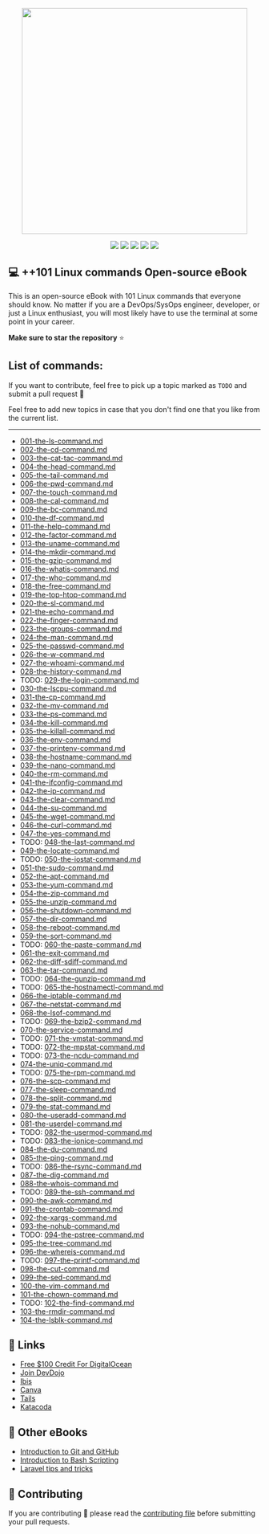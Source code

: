<p align="center"><img src="https://imgur.com/SJKJThl.png" height="450" width="auto"></p>

<div align="center">
    <p>
	    <a name="stars"><img src="https://img.shields.io/github/stars/bobbyiliev/101-linux-commands-ebook?style=for-the-badge"></a>
	    <a name="forks"><img src="https://img.shields.io/github/forks/bobbyiliev/101-linux-commands-ebook?logoColor=green&style=for-the-badge"></a>
	    <a name="contributions"><img src="https://img.shields.io/github/contributors/bobbyiliev/101-linux-commands-ebook?logoColor=green&style=for-the-badge"></a>
	    <a name="madeWith"><img src="https://img.shields.io/badge/Made%20with-Markdown-1f425f.svg?style=for-the-badge"></a>
	    <a name="license"><img src="https://img.shields.io/github/license/bobbyiliev/101-linux-commands-ebook?style=for-the-badge"></a>
    </p>
</div>

## 💻 ++101 Linux commands Open-source eBook

This is an open-source eBook with 101 Linux commands that everyone should know. No matter if you are a DevOps/SysOps engineer, developer, or just a Linux enthusiast, you will most likely have to use the terminal at some point in your career.

**Make sure to star the repository** ⭐

## List of commands:

If you want to contribute, feel free to pick up a topic marked as `TODO` and submit a pull request 🙌

Feel free to add new topics in case that you don't find one that you like from the current list.

---

* [001-the-ls-command.md](ebook/en/content/001-the-ls-command.md)
* [002-the-cd-command.md](ebook/en/content/002-the-cd-command.md)
* [003-the-cat-tac-command.md](ebook/en/content/003-the-cat-tac-command.md)
* [004-the-head-command.md](ebook/en/content/004-the-head-command.md)
* [005-the-tail-command.md](ebook/en/content/005-the-tail-command.md)
* [006-the-pwd-command.md](ebook/en/content/006-the-pwd-command.md)
* [007-the-touch-command.md](ebook/en/content/007-the-touch-command.md)
* [008-the-cal-command.md](ebook/en/content/008-the-cal-command.md)
* [009-the-bc-command.md](ebook/en/content/009-the-bc-command.md)
* [010-the-df-command.md](ebook/en/content/010-the-df-command.md)
* [011-the-help-command.md](ebook/en/content/011-the-help-command.md)
* [012-the-factor-command.md](ebook/en/content/012-the-factor-command.md)
* [013-the-uname-command.md](ebook/en/content/013-the-uname-command.md)
* [014-the-mkdir-command.md](ebook/en/content/014-the-mkdir-command.md)
* [015-the-gzip-command.md](ebook/en/content/015-the-gzip-command.md)
* [016-the-whatis-command.md](ebook/en/content/016-the-whatis-command.md)
* [017-the-who-command.md](ebook/en/content/017-the-who-command.md)
* [018-the-free-command.md](ebook/en/content/018-the-free-command.md)
* [019-the-top-htop-command.md](ebook/en/content/019-the-top-htop-command.md)
* [020-the-sl-command.md](ebook/en/content/020-the-sl-command.md)
* [021-the-echo-command.md](ebook/en/content/021-the-echo-command.md)
* [022-the-finger-command.md](ebook/en/content/022-the-finger-command.md)
* [023-the-groups-command.md](ebook/en/content/023-the-groups-command.md)
* [024-the-man-command.md](ebook/en/content/024-the-man-command.md)
* [025-the-passwd-command.md](ebook/en/content/025-the-passwd-command.md)
* [026-the-w-command.md](ebook/en/content/026-the-w-command.md)
* [027-the-whoami-command.md](ebook/en/content/027-the-whoami-command.md)
* [028-the-history-command.md](ebook/en/content/028-the-history-command.md)
* TODO: [029-the-login-command.md](ebook/en/content/029-the-login-command.md)
* [030-the-lscpu-command.md](ebook/en/content/030-the-lscpu-command.md)
* [031-the-cp-command.md](ebook/en/content/031-the-cp-command.md)
* [032-the-mv-command.md](ebook/en/content/032-the-mv-command.md)
* [033-the-ps-command.md](ebook/en/content/033-the-ps-command.md)
* [034-the-kill-command.md](ebook/en/content/034-the-kill-command.md)
* [035-the-killall-command.md](ebook/en/content/035-the-killall-command.md)
* [036-the-env-command.md](ebook/en/content/036-the-env-command.md)
* [037-the-printenv-command.md](ebook/en/content/037-the-printenv-command.md)
* [038-the-hostname-command.md](ebook/en/content/038-the-hostname-command.md)
* [039-the-nano-command.md](ebook/en/content/039-the-nano-command.md)
* [040-the-rm-command.md](ebook/en/content/040-the-rm-command.md)
* [041-the-ifconfig-command.md](ebook/en/content/041-the-ifconfig-command.md)
* [042-the-ip-command.md](ebook/en/content/042-the-ip-command.md)
* [043-the-clear-command.md](ebook/en/content/043-the-clear-command.md)
* [044-the-su-command.md](ebook/en/content/044-the-su-command.md)
* [045-the-wget-command.md](ebook/en/content/045-the-wget-command.md)
* [046-the-curl-command.md](ebook/en/content/046-the-curl-command.md)
* [047-the-yes-command.md](ebook/en/content/047-the-yes-command.md)
* TODO: [048-the-last-command.md](ebook/en/content/048-the-last-command.md)
* [049-the-locate-command.md](ebook/en/content/049-the-locate-command.md)
* TODO: [050-the-iostat-command.md](ebook/en/content/050-the-iostat-command.md)
* [051-the-sudo-command.md](ebook/en/content/051-the-sudo-command.md)
* [052-the-apt-command.md](ebook/en/content/052-the-apt-command.md)
* [053-the-yum-command.md](ebook/en/content/053-the-yum-command.md)
* [054-the-zip-command.md](ebook/en/content/054-the-zip-command.md)
* [055-the-unzip-command.md](ebook/en/content/055-the-unzip-command.md)
* [056-the-shutdown-command.md](ebook/en/content/056-the-shutdown-command.md)
* [057-the-dir-command.md](ebook/en/content/057-the-dir-command.md)
* [058-the-reboot-command.md](ebook/en/content/058-the-reboot-command.md)
* [059-the-sort-command.md](ebook/en/content/059-the-sort-command.md)
* TODO: [060-the-paste-command.md](ebook/en/content/060-the-paste-command.md)
* [061-the-exit-command.md](ebook/en/content/061-the-exit-command.md)
* [062-the-diff-sdiff-command.md](ebook/en/content/062-the-diff-sdiff-command.md)
* [063-the-tar-command.md](ebook/en/content/063-the-tar-command.md)
* TODO: [064-the-gunzip-command.md](ebook/en/content/064-the-gunzip-command.md)
* TODO: [065-the-hostnamectl-command.md](ebook/en/content/065-the-hostnamectl-command.md)
* [066-the-iptable-command.md](ebook/en/content/066-the-iptable-command.md)
* [067-the-netstat-command.md](ebook/en/content/067-the-netstat-command.md)
* [068-the-lsof-command.md](ebook/en/content/068-the-lsof-command.md)
* TODO: [069-the-bzip2-command.md](ebook/en/content/069-the-bzip2-command.md)
* [070-the-service-command.md](ebook/en/content/070-the-service-command.md)
* TODO: [071-the-vmstat-command.md](ebook/en/content/071-the-vmstat-command.md)
* TODO: [072-the-mpstat-command.md](ebook/en/content/072-the-mpstat-command.md)
* TODO: [073-the-ncdu-command.md](ebook/en/content/073-the-ncdu-command.md)
* [074-the-uniq-command.md](ebook/en/content/074-the-uniq-command.md)
* TODO: [075-the-rpm-command.md](ebook/en/content/075-the-rpm-command.md)
* [076-the-scp-command.md](ebook/en/content/076-the-scp-command.md)
* [077-the-sleep-command.md](ebook/en/content/077-the-sleep-command.md)
* [078-the-split-command.md](ebook/en/content/078-the-split-command.md)
* [079-the-stat-command.md](ebook/en/content/079-the-stat-command.md)
* [080-the-useradd-command.md](ebook/en/content/080-the-useradd-command.md)
* [081-the-userdel-command.md](ebook/en/content/081-the-userdel-command.md)
* TODO: [082-the-usermod-command.md](ebook/en/content/082-the-usermod-command.md)
* TODO: [083-the-ionice-command.md](ebook/en/content/083-the-ionice-command.md)
* [084-the-du-command.md](ebook/en/content/084-the-du-command.md)
* [085-the-ping-command.md](ebook/en/content/085-the-ping-command.md)
* TODO: [086-the-rsync-command.md](ebook/en/content/086-the-rsync-command.md)
* [087-the-dig-command.md](ebook/en/content/087-the-dig-command.md)
* [088-the-whois-command.md](ebook/en/content/088-the-whois-command.md)
* TODO: [089-the-ssh-command.md](ebook/en/content/089-the-ssh-command.md)
* [090-the-awk-command.md](ebook/en/content/090-the-awk-command.md)
* [091-the-crontab-command.md](ebook/en/content/091-the-crontab-command.md)
* [092-the-xargs-command.md](ebook/en/content/092-the-xargs-command.md)
* [093-the-nohub-command.md](ebook/en/content/093-the-nohub-command.md)
* TODO: [094-the-pstree-command.md](ebook/en/content/094-the-pstree-command.md)
* [095-the-tree-command.md](ebook/en/content/095-the-tree-command.md)
* [096-the-whereis-command.md](ebook/en/content/096-the-whereis-command.md)
* TODO: [097-the-printf-command.md](ebook/en/content/097-the-printf-command.md)
* [098-the-cut-command.md](ebook/en/content/098-the-cut-command.md)
* [099-the-sed-command.md](ebook/en/content/099-the-sed-command.md)
* [100-the-vim-command.md](ebook/en/content/100-the-vim-command.md)
* [101-the-chown-command.md](ebook/en/content/101-the-chown-command.md)
* TODO: [102-the-find-command.md](ebook/en/content/102-the-find-command.md)
* [103-the-rmdir-command.md](ebook/en/content/103-the-rmdir-command.md)
* [104-the-lsblk-command.md](ebook/en/content/104-the-lsblk-command.md)

## 🔗 Links

- [Free $100 Credit For DigitalOcean](https://m.do.co/c/2a9bba940f39)
- [Join DevDojo](https://devdojo.com?ref=bobbyiliev)
- [Ibis](https://github.com/themsaid/ibis/)
- [Canva](https://www.canva.com/)
- [Tails](http://devdojo.com/tails)
- [Katacoda](https://www.katacoda.com/)

## 📖 Other eBooks

- [Introduction to Git and GitHub](https://github.com/bobbyiliev/introduction-to-git-and-github-ebook)
- [Introduction to Bash Scripting](https://github.com/bobbyiliev/introduction-to-bash-scripting)
- [Laravel tips and tricks](https://github.com/bobbyiliev/laravel-tips-and-tricks-ebook)

## 🤲 Contributing

If you are contributing 🍿 please read the [contributing file](CONTRIBUTING.md) before submitting your pull requests.
